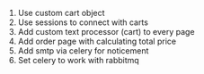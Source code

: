 1. Use custom cart object
2. Use sessions to connect with carts
3. Add custom text processor (cart) to every page
4. Add order page with calculating total price
5. Add smtp via celery for noticement
6. Set celery to work with rabbitmq